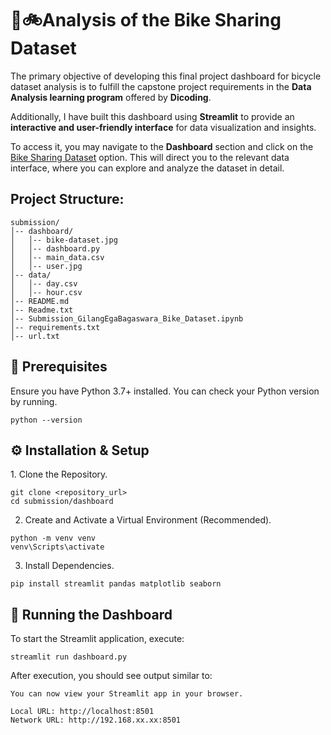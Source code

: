 # 🔗🚲Analysis of the Bike Sharing Dataset

The primary objective of developing this final project dashboard for bicycle dataset analysis is to fulfill the capstone project requirements in the **Data Analysis learning program** offered by **Dicoding**. 

Additionally, I have built this dashboard using **Streamlit** to provide an **interactive and user-friendly interface** for data visualization and insights. 

To access it, you may navigate to the **Dashboard** section and click on the [Bike Sharing Dataset](https://sharing-dataset-wawa.streamlit.app/) option. This will direct you to the relevant data interface, where you can explore and analyze the dataset in detail.


## Project Structure:
```
submission/
│-- dashboard/
│   │-- bike-dataset.jpg
│   │-- dashboard.py
│   │-- main_data.csv
│   │-- user.jpg
│-- data/
│   │-- day.csv
│   │-- hour.csv
│-- README.md
│-- Readme.txt
│-- Submission_GilangEgaBagaswara_Bike_Dataset.ipynb
│-- requirements.txt
│-- url.txt

```
## 🔧 Prerequisites
Ensure you have Python 3.7+ installed. You can check your Python version by running.
```
python --version
```
## ⚙️ Installation & Setup
1️. Clone the Repository.
```
git clone <repository_url>
cd submission/dashboard
```
2. Create and Activate a Virtual Environment (Recommended).
```
python -m venv venv
venv\Scripts\activate
```
3. Install Dependencies.
```
pip install streamlit pandas matplotlib seaborn
```
## 🚀 Running the Dashboard
To start the Streamlit application, execute:
```
streamlit run dashboard.py
```
After execution, you should see output similar to:
```
You can now view your Streamlit app in your browser.

Local URL: http://localhost:8501
Network URL: http://192.168.xx.xx:8501
```

